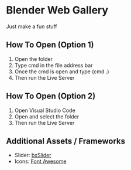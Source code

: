 # Blender Web Gallery 
Just make a fun stuff

## How To Open (Option 1)

1. Open the folder
2. Type cmd in the file address bar
3. Once the cmd is open and type (cmd .)
4. Then run the Live Server

## How To Open (Option 2)
1. Open Visual Studio Code
2. Open and select the folder
3. Then run the Live Server

## Additional Assets / Frameworks
- Slider: [bxSlider](https://bxslider.com/)
- Icons: [Font Awesome](https://fontawesome.com/)
